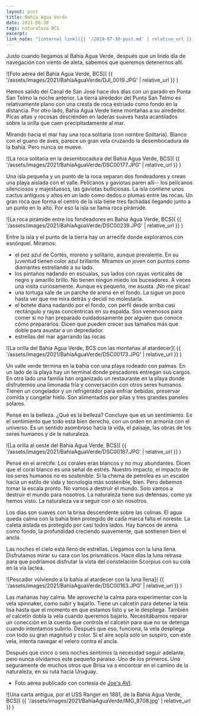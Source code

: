 ```yaml
---
layout: post
title: Bahía Agua Verde
date: 2021-06-30
tags: naturaleza BCS
excerpt:
link_note: "[internal link]({{ '/2019-07-30-post.md' | relative_url }})"
---
```


Justo cuando llegamos al Bahía Agua Verde, después que un lindo día de
navegación con viento de aleta, sabemos que queremos detenernos allí.

![Foto aérea del Bahía Agua Verde, BCS](
  {{ '/assets/images/2021/BahíaAguaVerde/DJI_0019.JPG' | relative_url }}
)

Hemos salido del Canal de San José hace dos días con un parado en Punta San
Telmo la noche anterior. La tierra alrededor del Punta San Telmo es
relativamente plano con una cresta de roca estriado como fondo en la distancia.
Por otro lado, Bahía Agua Verde tiene montañas a su alrededor.  Picas altas y
rocosas descienden en laderas suaves hasta acantilados sobre la orilla que caen
precipitadamente al mar.

Mirando hacia el mar hay una roca solitaria (con nombre Solitaria). Blanco
con el guano de aves, parece un gran vela cruzando la desembocadura de la
bahía. Pero nunca se mueve.

![La roca solitaria en la desembocadura del Bahía Agua Verde, BCS](
  {{ '/assets/images/2021/BahíaAguaVerde/DSC00177.JPG' | relative_url }}
)

Una isla pequeña y un punto de la roca separan dos fondeadores y crean
una playa aislada con el valle. Pelícanos y gaviotas paren allí-- los
pelícanos silenciosos y majestuosos, las gaviotas bulliciosas.
La isla contiene unos cactus antiguos y altos en un lado como dedos o
plumas entre las rocas. Un gran roca que forma el centro de la isla
tiene tres fachadas llegando junto a un punto en lo alto. Por eso la isla
se llama roca pirámide.

![La roca pirámide entre los fondeadores en Bahía Agua Verde, BCS](
  {{ '/assets/images/2021/BahíaAguaVerde/DSC00239.JPG' | relative_url }}
)

Entre la isla y el punto de la tierra hay un arrecife donde exploramos con
esnórquel. Miramos:
- el pez azul de Cortés, moreno y solitario, aunque prevalente. En su
juventud tienen color azul brillante. Miramos un joven con puntos como
diamantes estrellando a su lado.
- los pintaños nadando en escualas, sus lados con rayas verticales de negro
y amarillo brillo. No tienen ningún miedo los buceadores. A veces una visita
curiosamente. Aunque es pequeño, me asusta. ¡No me picas!
- una tortuga sale de un parche de arena en el fondo. La sigue un poco
hasta ver que me mira detrás y decidí no molestarla.
- el botete diana nadando por el fondo, con perfil desde arriba casi
rectángulo y rayas concéntricas en su espalda. Son venenosos para comer
si no han preparado cuidadosamente por alguien que conoce cómo prepararlos.
Dicen que pueden crecer sus tamaños más que doble para asustar a un depredador.
- estrellas del mar agarrando las rocas

![La orilla del Bahía Agua Verde, BCS con las montañas al atardecer](
  {{ '/assets/images/2021/BahíaAguaVerde/DSC00173.JPG' | relative_url }}
)

Un valle verde termina en la bahía con una playa rodeado con palmas.
En un lado de la playa hay un terminal donde pescadores entregan sus cargos.
En otro lado una familia han organizado un restaurante en la playa donde
disfrutemos una limonada fría y conversación con otros seres humanos.
Tienen un congelador y un refrigerador para enfriar bebidas, preservar comida y
congelar hielo. Son alimentados por pilas y tres grandes paneles solares.

Pensé en la belleza. ¿Qué es la belleza? Concluye que es un sentimiento.
Es el sentimiento que todo está bien derecho, con un orden en armonía con
el universo. Es un sentido asombroso hacía la vida, el paisaje, las obras
de los seres humanos y de la naturaleza.

![La orilla al oeste del Bahía Agua Verde, BCS](
  {{ '/assets/images/2021/BahíaAguaVerde/DSC00187.JPG' | relative_url }}
)

Pensé en el arrecife. Los corales eran blancos y no muy abundantes.
Dicen que el coral blanco es una señal de estrés. Nuestro impacto, el
impacto de los seres humanos no es sostenible. Si la chema de petrolea es
un escalón hacia un estilo de vida y tecnología más sostenible, bien. Pero
debemos tomar la escala pronto. No vamos a destruir el mundo. Solo vamos
a destruir el mundo para nosotros. La naturaleza tiene sus defensas, como
ya hemos visto. La naturaleza va a seguir con o sin nosotros.

Los días son suaves con la brisa descendente sobre las colinas. El agua
queda calma con la bahía bien protegido de cada marca falta el noreste.
La caleta aislada es protegido por casi todos lados. Hay bancos de arena
como fondo, la profundidad creciendo suavemente, que sostienen bien el ancla.

Las noches el cielo está lleno de estrellas. Llegamos con la luna llena.
Disfrutamos mirar su cara con los prismáticos. Hace días la luna retrasa
para que podríamos disfrutar la vista del constelación Scorpius con su cola
en la via lactea.

![Pescador volviendo a la bahía al atardecer con la luna llena](
  {{ '/assets/images/2021/BahíaAguaVerde/DSC00163.JPG' | relative_url }}
)

Las mañanas hay calma. Me aproveché la calma para experimentar con la vela
spinnaker, como subir y bajarlo. Tiene un calcetín para detener la tela lisa
hasta que el momento en que estamos listo y se le despliega. También el
calcetín dobla la vela cuando queremos bajarlo. Necesitábamos reparar un
conección en la cuerda que controla el calcetín para que no se detenga cuando
intentamos subirlo. Después que eso, funciona, la vela despliega con todo su
gran magnitud y color. Si el aire sopla solo un suspiro, con este vela, intenta
navegar el velero contra el ancla.

Después que cinco o seis noches sentimos la necesidad seguir adelante, pero
nunca olvidamos este pequeño paraíso. Uno de los primeros. Uno seguramente
de muchos otros que Brisa va a encontrar en el camino de la naturaleza, en su
ruta hacia Uruguay.

- Foto aérea publicado con cortesía de [Joe's AVI][joe].

![Una carta antigua, por el USS Ranger en 1881, de la  Bahía Agua Verde, BCS](
  {{ '/assets/images/2021/BahíaAguaVerde/IMG_8708.jpg' | relative_url }}
)

[joe]: https://joesavi.com "Joe's AVI photo and video"


